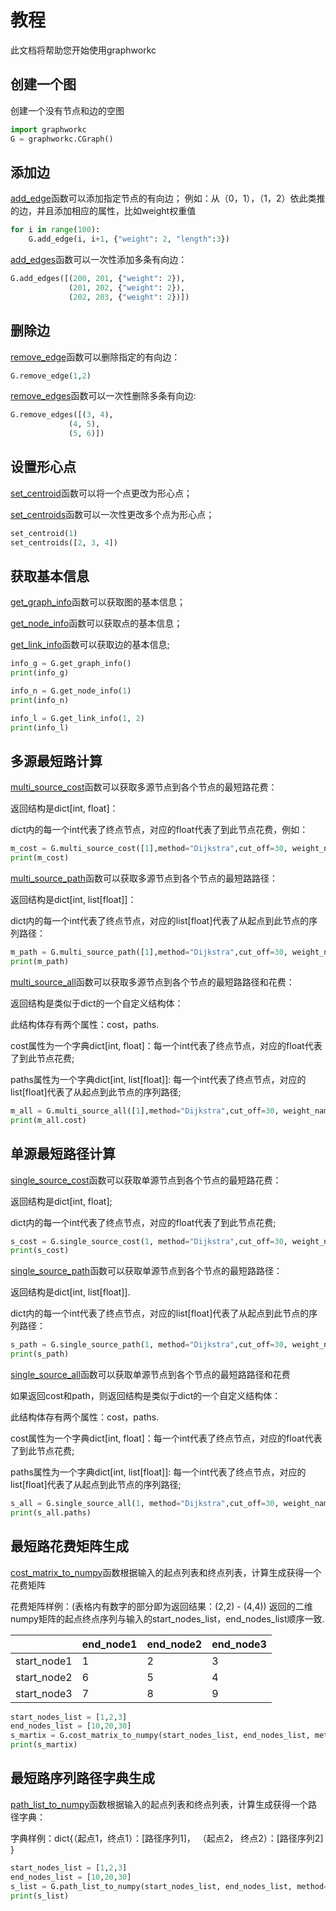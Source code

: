 

#  教程

此文档将帮助您开始使用graphworkc

[add_edge]: Fun&API/CGraphBase.md#add_edge
[add_edges]: Fun&API/CGraphBase.md#add_edges
[remove_edge]: Fun&API/CGraphBase.md#remove_edge
[remove_edges]: Fun&API/CGraphBase.md#remove_edges
[get_graph_info]: Fun&API/CGraphBase.md#get_graph_info
[get_node_info]: Fun&API/CGraphBase.md#get_node_info
[get_link_info]: Fun&API/CGraphBase.md#get_link_info
[set_centroid]: Fun&API/CGraphBase.md#set_centroid
[set_centroids]: Fun&API/CGraphBase.md#set_centroids
[multi_source_cost]: Fun&API/GraphAlgorithms.md#multi_source_cost
[multi_source_path]: Fun&API/GraphAlgorithms.md#multi_source_path
[multi_source_all]: Fun&API/GraphAlgorithms.md#multi_source_all
[single_source_cost]: Fun&API/GraphAlgorithms.md#single_source_cost
[single_source_path]: Fun&API/GraphAlgorithms.md#single_source_path
[single_source_all]: Fun&API/GraphAlgorithms.md#single_source_all
[cost_matrix_to_numpy]: Fun&API/GraphAlgorithms.md#cost_matrix_to_numpy
[path_list_to_numpy]: Fun&API/GraphAlgorithms.md#path_list_to_numpy

## 创建一个图

创建一个没有节点和边的空图


```python
import graphworkc
G = graphworkc.CGraph()
```

## 添加边

[add_edge]函数可以添加指定节点的有向边；
例如：从（0，1），（1，2）依此类推的边，并且添加相应的属性，比如weight权重值


```python
for i in range(100):
    G.add_edge(i, i+1, {"weight": 2, "length":3})
```

[add_edges]函数可以一次性添加多条有向边：


```python
G.add_edges([(200, 201, {"weight": 2}),
             (201, 202, {"weight": 2}),
             (202, 203, {"weight": 2})])
```

## 删除边

[remove_edge]函数可以删除指定的有向边：


```python
G.remove_edge(1,2)
```

[remove_edges]函数可以一次性删除多条有向边:


```python
G.remove_edges([(3, 4),
             (4, 5),
             (5, 6)])
```

## 设置形心点

[set_centroid]函数可以将一个点更改为形心点；

[set_centroids]函数可以一次性更改多个点为形心点；

```python
set_centroid(1)
set_centroids([2, 3, 4])
```

## 获取基本信息

[get_graph_info]函数可以获取图的基本信息；

[get_node_info]函数可以获取点的基本信息；

[get_link_info]函数可以获取边的基本信息;


```python
info_g = G.get_graph_info()
print(info_g)

info_n = G.get_node_info(1)
print(info_n)

info_l = G.get_link_info(1, 2)
print(info_l)
```

## 多源最短路计算

[multi_source_cost]函数可以获取多源节点到各个节点的最短路花费：

返回结构是dict[int, float]：<br>

dict内的每一个int代表了终点节点，对应的float代表了到此节点花费，例如：


```python
m_cost = G.multi_source_cost([1],method="Dijkstra",cut_off=30, weight_name="weight")
print(m_cost)
```

[multi_source_path]函数可以获取多源节点到各个节点的最短路路径：

返回结构是dict[int, list[float]]：<br>

dict内的每一个int代表了终点节点，对应的list[float]代表了从起点到此节点的序列路径：


```python
m_path = G.multi_source_path([1],method="Dijkstra",cut_off=30, weight_name="weight")
print(m_path)
```

[multi_source_all]函数可以获取多源节点到各个节点的最短路路径和花费：

返回结构是类似于dict的一个自定义结构体：<br>

此结构体存有两个属性：cost，paths.<br>

cost属性为一个字典dict[int, float]：每一个int代表了终点节点，对应的float代表了到此节点花费;<br>

paths属性为一个字典dict[int, list[float]]:  每一个int代表了终点节点，对应的list[float]代表了从起点到此节点的序列路径;


```python
m_all = G.multi_source_all([1],method="Dijkstra",cut_off=30, weight_name="weight")
print(m_all.cost)
```

## 单源最短路径计算

[single_source_cost]函数可以获取单源节点到各个节点的最短路花费：<br>

返回结构是dict[int, float];<br>

dict内的每一个int代表了终点节点，对应的float代表了到此节点花费;


```python
s_cost = G.single_source_cost(1, method="Dijkstra",cut_off=30, weight_name="weight")
print(s_cost)
```

[single_source_path]函数可以获取单源节点到各个节点的最短路路径：

返回结构是dict[int, list[float]].<br>

dict内的每一个int代表了终点节点，对应的list[float]代表了从起点到此节点的序列路径：


```python
s_path = G.single_source_path(1, method="Dijkstra",cut_off=30, weight_name="weight")
print(s_path)
```

[single_source_all]函数可以获取单源节点到各个节点的最短路路径和花费

如果返回cost和path，则返回结构是类似于dict的一个自定义结构体：<br>

此结构体存有两个属性：cost，paths.<br>

cost属性为一个字典dict[int, float]：每一个int代表了终点节点，对应的float代表了到此节点花费;<br>

paths属性为一个字典dict[int, list[float]]:  每一个int代表了终点节点，对应的list[float]代表了从起点到此节点的序列路径;


```python
s_all = G.single_source_all(1, method="Dijkstra",cut_off=30, weight_name="weight")
print(s_all.paths)
```

## 最短路花费矩阵生成

[cost_matrix_to_numpy]函数根据输入的起点列表和终点列表，计算生成获得一个花费矩阵<br>

花费矩阵样例：(表格内有数字的部分即为返回结果：(2,2) - (4,4))
返回的二维numpy矩阵的起点终点序列与输入的start_nodes_list，end_nodes_list顺序一致.

|             | end_node1 | end_node2 | end_node3 |
| ----------- | --------- | --------- | --------- |
| start_node1 | 1         | 2         | 3         |
| start_node2 | 6         | 5         | 4         |
| start_node3 | 7         | 8         | 9         |


```python
start_nodes_list = [1,2,3]
end_nodes_list = [10,20,30]
s_martix = G.cost_matrix_to_numpy(start_nodes_list, end_nodes_list, method="Dijkstra",cut_off=30, weight_name="weight", num_thread=10)
print(s_martix)
```

## 最短路序列路径字典生成

[path_list_to_numpy]函数根据输入的起点列表和终点列表，计算生成获得一个路径字典：<br>

字典样例：dict{（起点1，终点1）：[路径序列1]， （起点2， 终点2）：[路径序列2] }


```python
start_nodes_list = [1,2,3]
end_nodes_list = [10,20,30]
s_list = G.path_list_to_numpy(start_nodes_list, end_nodes_list, method="Dijkstra",cut_off=30, weight_name="weight", num_thread=10)
print(s_list)
```
